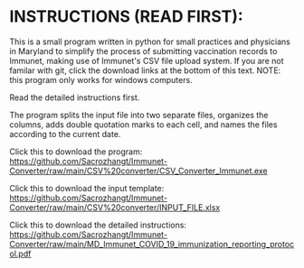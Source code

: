 # INSTRUCTIONS (READ FIRST):




This is a small program written in python for small practices and physicians in Maryland to simplify the process of submitting vaccination records to Immunet, making use of Immunet's CSV file upload system. If you are not familar with git, click the download links at the bottom of this text. NOTE: this program only works for windows computers.

Read the detailed instructions first. 

The program splits the input file into two separate files, organizes the columns, adds double quotation marks to each cell, and names the files according to the current date. 

Click this to download the program: https://github.com/Sacrozhangt/Immunet-Converter/raw/main/CSV%20converter/CSV_Converter_Immunet.exe

Click this to download the input template: https://github.com/Sacrozhangt/Immunet-Converter/raw/main/CSV%20converter/INPUT_FILE.xlsx

Click this to download the detailed instructions: https://github.com/Sacrozhangt/Immunet-Converter/raw/main/MD_Immunet_COVID_19_immunization_reporting_protocol.pdf
